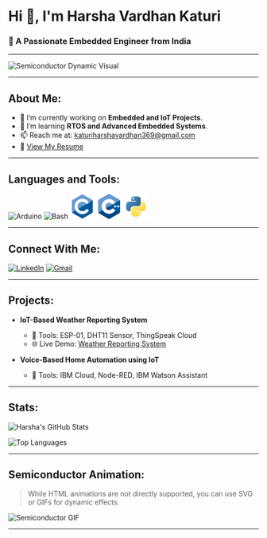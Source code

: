 # Hi 👋, I'm Harsha Vardhan Katuri

### 🚀 A Passionate Embedded Engineer from India

---

![Semiconductor Dynamic Visual](https://media.giphy.com/media/xT9IgzoKnwFNmISR8I/giphy.gif)

---

## About Me:
- 🔭 I’m currently working on **Embedded and IoT Projects**.
- 🌱 I’m learning **RTOS and Advanced Embedded Systems**.
- 📫 Reach me at: [katuriharshavardhan369@gmail.com](mailto:katuriharshavardhan369@gmail.com)
- 📄 [View My Resume](https://drive.google.com/file/d/1WzaGcWay9OyyQzjsnWBmt-yMvklx6Mvz/view?usp=drivesdk)

---

## Languages and Tools:

<p>
  <img src="https://cdn.worldvectorlogo.com/logos/arduino-1.svg" alt="Arduino" width="50"/>
  <img src="https://www.vectorlogo.zone/logos/gnu_bash/gnu_bash-icon.svg" alt="Bash" width="50"/>
  <img src="https://raw.githubusercontent.com/devicons/devicon/master/icons/c/c-original.svg" alt="C" width="50"/>
  <img src="https://raw.githubusercontent.com/devicons/devicon/master/icons/cplusplus/cplusplus-original.svg" alt="C++" width="50"/>
  <img src="https://raw.githubusercontent.com/devicons/devicon/master/icons/python/python-original.svg" alt="Python" width="50"/>
</p>

---

## Connect With Me:

[![LinkedIn](https://img.shields.io/badge/LinkedIn-Connect-blue?style=flat-square&logo=linkedin)](https://www.linkedin.com/in/katuri-harsha-vardhan/)
[![Gmail](https://img.shields.io/badge/Email-Send-red?style=flat-square&logo=gmail)](mailto:katuriharshavardhan369@gmail.com)

---

## Projects:

- **IoT-Based Weather Reporting System**
  - 🧰 Tools: ESP-01, DHT11 Sensor, ThingSpeak Cloud
  - 🌐 Live Demo: [Weather Reporting System](https://thingspeak.com/)

- **Voice-Based Home Automation using IoT**
  - 🧰 Tools: IBM Cloud, Node-RED, IBM Watson Assistant

---

## Stats:

![Harsha's GitHub Stats](https://github-readme-stats.vercel.app/api?username=harsha-vardhan-katuri&show_icons=true&theme=radical)

![Top Languages](https://github-readme-stats.vercel.app/api/top-langs/?username=harsha-vardhan-katuri&layout=compact&theme=radical)

---

## Semiconductor Animation:

> While HTML animations are not directly supported, you can use SVG or GIFs for dynamic effects.

![Semiconductor GIF](https://media.giphy.com/media/LT9G9McB4b3CZ1iVWA/giphy.gif)

---
